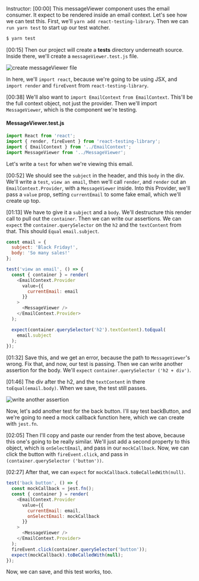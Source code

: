 Instructor: [00:00] This messageViewer component uses the email consumer. It expect to be rendered inside an email context. Let's see how we can test this. First, we'll `yarn add react-testing-library`. Then we can `run yarn test` to start up our test watcher.

```bash
$ yarn test
```

[00:15] Then our project will create a __tests__ directory underneath source. Inside there, we'll create a `messageViewer.test.js` file. 

![create messageViewer file](https://res.cloudinary.com/dg3gyk0gu/image/upload/v1544122289/transcript-images/egghead-test-a-component-that-uses-a-react-context-consumer-create-messageViewer-file.png)

In here, we'll `import react`, because we're going to be using JSX, and `import render` and `fireEvent` from `react-testing-library`.

[00:38] We'll also want to `import EmailContext` `from EmailContext`. This'll be the full context object, not just the provider. Then we'll import `MessageViewer`, which is the component we're testing. 

#### MessageViewer.test.js
```js
import React from 'react';
import { render, fireEvent } from 'react-testing-library';
import { EmailContext } from '../EmailContext';
import MessageViewer from '../MessageViewer';
```

Let's write a `test` for when we're viewing this email.

[00:52] We should see the `subject` in the header, and this `body` in the div. We'll write a `test`, `view an email`, then we'll call `render`, and `render` out an `EmailContext.Provider`, with a `MessageViewer` inside. Into this Provider, we'll pass a `value` prop, setting `currentEmail` to some fake email, which we'll create up top.

[01:13] We have to give it a `subject` and a `body`. We'll destructure this render call to pull out the `container`. Then we can write our assertions. We can `expect` the `container.querySelector` on the `h2` and the `textContent` from that. This should `Equal` `email.subject`.

```js
const email = {
  subject: 'Black Friday!',
  body: 'So many sales!'
};

test('view an email', () => {
  const { container } = render(
    <EmailContext.Provider
      value={{
        currentEmail: email
      }}
    >
      <MessageViewer />
    </EmailContext.Provider>
  );

  expect(container.querySelector('h2').textContent).toEqual(
    email.subject
  );
});
```

[01:32] Save this, and we get an error, because the path to `MessageViewer`'s wrong. Fix that, and now, our test is passing. Then we can write another assertion for the body. We'll `expect` `container.querySelector ('h2 + div')`.

[01:46] The div after the h2, and the `textContent` in there `toEqual(email.body)`. When we save, the test still passes. 

![write another assertion](https://res.cloudinary.com/dg3gyk0gu/image/upload/v1544122289/transcript-images/egghead-test-a-component-that-uses-a-react-context-consumer-write-another-assertion.png)

Now, let's add another test for the back button. I'll say test backButton, and we're going to need a mock callback function here, which we can create with `jest.fn`.

[02:05] Then I'll copy and paste our render from the test above, because this one's going to be really similar. We'll just add a second property to this object, which is `onSelectEmail`, and pass in our `mockCallback`. Now, we can click the button with `fireEvent.click`, and pass in `(container.querySelector ('button'))`.

[02:27] After that, we can `expect` for `mockCallback.toBeCalledWith(null)`. 

```js
test('back button', () => {
  const mockCallback = jest.fn();
  const { container } = render(
    <EmailContext.Provider
      value={{
        currentEmail: email,
        onSelectEmail: mockCallback
      }}
    >
      <MessageViewer />
    </EmailContext.Provider>
  );
  fireEvent.click(container.querySelector('button'));
  expect(mockCallback).toBeCalledWith(null);
});
```

Now, we can save, and this test works, too.
